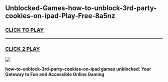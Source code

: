 
## Unblocked-Games-how-to-unblock-3rd-party-cookies-on-ipad-Play-Free-8a5nz
<h3>
<a href="https://premium76.site?title=how-to-unblock-3rd-party-cookies-on-ipad&ref=18A1">CLICK TO PLAY</a></h3>
<hr>

<h3>
<a href="https://premium76.site?title=how-to-unblock-3rd-party-cookies-on-ipad&ref=18A1">CLICK 2 PLAY</a>
  
</h3>

<a href="https://premium76.site?title=how-to-unblock-3rd-party-cookies-on-ipad&ref=18A1"><img src="https://clearcache.store/games.png"></a>


**how-to-unblock-3rd-party-cookies-on-ipad games unblocked: Your Gateway to Fun and Accessible Online Gaming**
